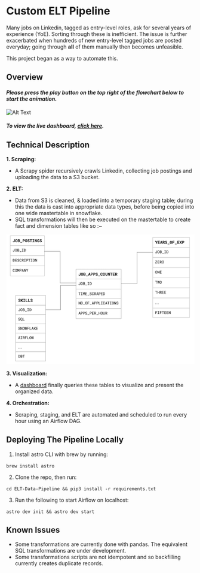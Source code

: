 # Custom ELT Pipeline

Many jobs on Linkedin, tagged as entry-level roles, ask for several years of experience (YoE). Sorting through these is inefficient. The issue is further exacerbated when hundreds of new entry-level tagged jobs are posted everyday; going through **all** of them manually then becomes unfeasible. 

This project began as a way to automate this.  

## Overview

#### *Please press the play button on the top right of the flowchart below to start the animation.*

![Alt Text](https://github.com/MubassirAhmed/ELT-Data-Pipeline/blob/main/include/Assets/ELT%20Pipeline.gif) 


#### *To view the live dashboard, [click here](https://linkedin-job-tracker.onrender.com).* 


## Technical Description

**1. Scraping:**
* A Scrapy spider recursively crawls Linkedin, collecting job postings and uploading the data to a S3 bucket.

**2. ELT:**
* Data from S3 is cleaned, & loaded into a temporary staging table; during this the data is cast into appropriate data types, before being copied into one wide mastertable in snowflake. 
* SQL transformations will then be executed on the mastertable to create fact and dimension tables like so :~

![Alt Text](https://github.com/MubassirAhmed/ELT-Data-Pipeline/blob/main/include/Assets/Fact%20%26%20dimension%20tables.png) 

**3. Visualization:**  
* A [dashboard](https://github.com/MubassirAhmed/Dash) finally queries these tables to visualize and present the organized data.

**4. Orchestration:**
* Scraping, staging, and ELT are automated and scheduled to run every hour using an Airflow DAG.

## Deploying The Pipeline Locally  

1. Install astro CLI with brew by running:
```
brew install astro
```
2. Clone the repo, then run:
```
cd ELT-Data-Pipeline && pip3 install -r requirements.txt
```
3. Run the following to start Airflow on localhost:
```
astro dev init && astro dev start
```

## Known Issues
* Some transformations are currently done with pandas. The equivalent SQL transformations are under development.
* Some transformations scripts are not idempotent and so backfilling currently creates duplicate records.

